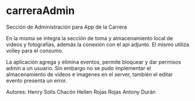 # carreraAdmin
Sección de Administración para App de la Carrera

En la misma se integra la sección de toma y almacenamiento local de videos y fotografías, además la conexión con el api adjunto. 
El mismo utiliza volley para el consumo.

La aplicación agrega y elimina eventos, permite bloquear y dar permisos admin a un usuario. Sin embargo no se pudo implementar
el almacenamiento de videos e imagenes en el server, también el editar evento presenta un error.

Autores:
  Henry Solís Chacón
  Hellen Rojas Rojas
  Antony Durán
